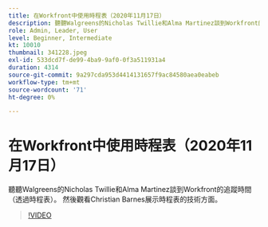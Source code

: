 ```yaml
---
title: 在Workfront中使用時程表（2020年11月17日）
description: 聽聽Walgreens的Nicholas Twillie和Alma Martinez談到Workfront的追蹤時間（透過時程表）。 接著觀看Christian Barnes為您呈現的畫面…… （說明應該介於60到160個字元之間）
role: Admin, Leader, User
level: Beginner, Intermediate
kt: 10010
thumbnail: 341228.jpeg
exl-id: 533dcd7f-de99-4ba9-9af0-0f3a511931a4
duration: 4314
source-git-commit: 9a297cda953d4414131657f9ac84580aea0eabeb
workflow-type: tm+mt
source-wordcount: '71'
ht-degree: 0%

---
```


# 在Workfront中使用時程表（2020年11月17日）

聽聽Walgreens的Nicholas Twillie和Alma Martinez談到Workfront的追蹤時間（透過時程表）。 然後觀看Christian Barnes展示時程表的技術方面。

>[!VIDEO](https://video.tv.adobe.com/v/341228/?quality=12&learn=on)
